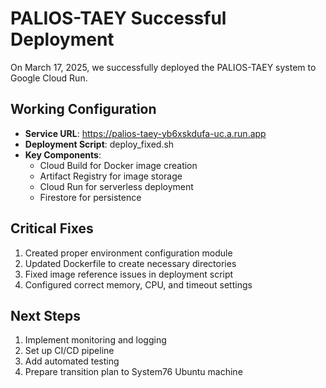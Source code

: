 # PALIOS-TAEY Successful Deployment

On March 17, 2025, we successfully deployed the PALIOS-TAEY system to Google Cloud Run.

## Working Configuration

- **Service URL**: https://palios-taey-yb6xskdufa-uc.a.run.app
- **Deployment Script**: deploy_fixed.sh
- **Key Components**:
  - Cloud Build for Docker image creation
  - Artifact Registry for image storage
  - Cloud Run for serverless deployment
  - Firestore for persistence

## Critical Fixes

1. Created proper environment configuration module
2. Updated Dockerfile to create necessary directories
3. Fixed image reference issues in deployment script
4. Configured correct memory, CPU, and timeout settings

## Next Steps

1. Implement monitoring and logging
2. Set up CI/CD pipeline
3. Add automated testing
4. Prepare transition plan to System76 Ubuntu machine
